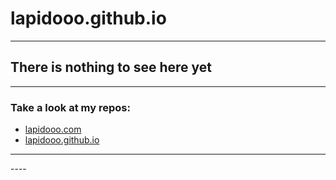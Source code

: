 # lapidooo.github.io
----
## There is nothing to see here yet
----
### Take a look at my repos:
* [lapidooo.com](https://github.com/lapidooo/lapidooo.com)
* [lapidooo.github.io](https://github.com/lapidooo/lapidooo.github.io)
----
<dl>
<script>
      (async () => {
        const response = await fetch('https://api.github.com/users/lapidooo/repos');
        const data = await response.json();
        let htmlString = '<dt>';
        for (let file of data) {
          htmlString += `[${file.name}](${file.html_url})`;
        }
        htmlString += '</dt>';
        document.getElementsByTagName('body')[0].innerHTML = htmlString;
      })()
</script>
</dl>
----
